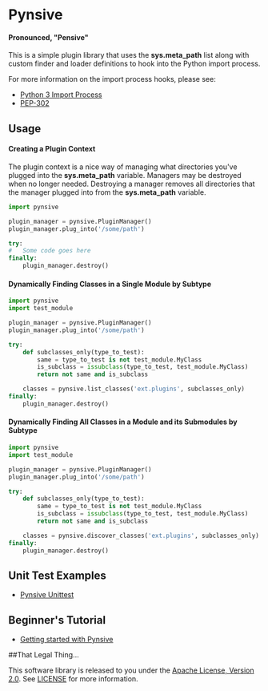 # Pynsive
#### Pronounced, "Pensive"

This is a simple plugin library that uses the **sys.meta_path** list along with custom finder and loader definitions to hook into the Python import process.

For more information on the import process hooks, please see:

* [Python 3 Import Process](http://docs.python.org/3/reference/import.html)
* [PEP-302](http://www.python.org/dev/peps/pep-0302/)

## Usage

#### Creating a Plugin Context

The plugin context is a nice way of managing what directories you've plugged
into the **sys.meta_path** variable. Managers may be destroyed when no longer
needed. Destroying a manager removes all directories that the manager
plugged into from the **sys.meta_path** variable.

```python
import pynsive

plugin_manager = pynsive.PluginManager()
plugin_manager.plug_into('/some/path')

try:
#   Some code goes here
finally:
    plugin_manager.destroy()
```

#### Dynamically Finding Classes in a Single Module by Subtype

```python
import pynsive
import test_module

plugin_manager = pynsive.PluginManager()
plugin_manager.plug_into('/some/path')

try:
    def subclasses_only(type_to_test):
        same = type_to_test is not test_module.MyClass
        is_subclass = issubclass(type_to_test, test_module.MyClass)
        return not same and is_subclass

    classes = pynsive.list_classes('ext.plugins', subclasses_only)
finally:
    plugin_manager.destroy()
```

#### Dynamically Finding All Classes in a Module and its Submodules by Subtype

```python
import pynsive
import test_module

plugin_manager = pynsive.PluginManager()
plugin_manager.plug_into('/some/path')

try:
    def subclasses_only(type_to_test):
        same = type_to_test is not test_module.MyClass
        is_subclass = issubclass(type_to_test, test_module.MyClass)
        return not same and is_subclass

    classes = pynsive.discover_classes('ext.plugins', subclasses_only)
finally:
    plugin_manager.destroy()
```

## Unit Test Examples
* [Pynsive Unittest](https://github.com/zinic/pynsive/blob/master/tests/plugin_test.py)

## Beginner's Tutorial
* [Getting started with Pynsive](http://www.giantflyingsaucer.com/blog/?p=4634)

##That Legal Thing...

This software library is released to you under the [Apache License, Version 2.0](http://www.apache.org/licenses/LICENSE-2.0.html). See [LICENSE](https://github.com/zinic/pynsive/blob/master/LICENSE) for more information.

